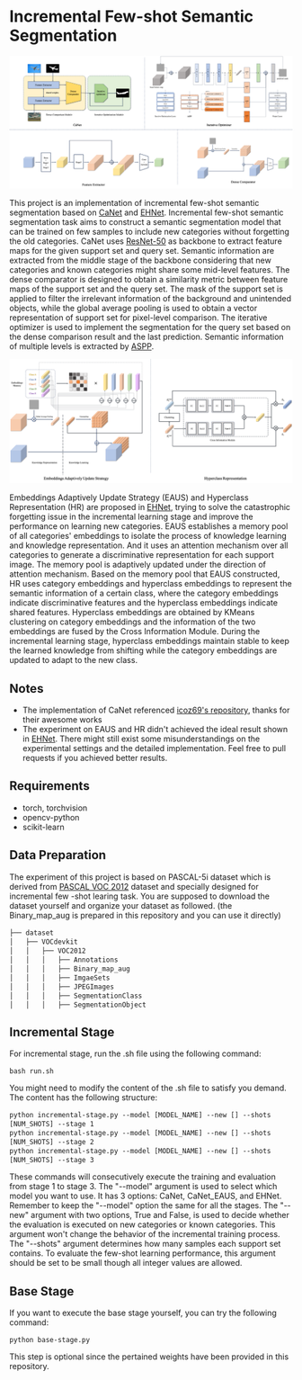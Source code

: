 # Incremental Few-shot Semantic Segmentation

![Overall](https://github.com/UniqueMR/Incremental-Few-shot-Semantic-Segmentation/blob/main/img/overall.png)

This project is an implementation of incremental few-shot semantic segmentation based on [CaNet](https://arxiv.org/abs/1903.02351) and [EHNet](https://arxiv.org/abs/2207.12964). Incremental few-shot semantic segmentation task aims to construct a semantic segmentation model that can be trained on few samples to include new categories without forgetting the old categories. CaNet uses [ResNet-50](https://arxiv.org/abs/1512.03385) as backbone to extract feature maps for the given support set and query set. Semantic information are extracted from the middle stage of the backbone considering that new categories and known categories might share some mid-level features. The dense comparator is designed to obtain a similarity metric between feature maps of the support set and the query set. The mask of the support set is applied to filter the irrelevant information of the background and unintended objects, while the global average pooling is used to obtain a vector representation of support set for pixel-level comparison. The iterative optimizer is used to implement the segmentation for the query set based on the dense comparison result and the last prediction. Semantic information of multiple levels is extracted by [ASPP](https://arxiv.org/abs/1606.00915).

![EAUS+HR](https://github.com/UniqueMR/Incremental-Few-shot-Semantic-Segmentation/blob/main/img/EAUS_HR.png)

Embeddings Adaptively Update Strategy (EAUS) and Hyperclass Representation (HR) are proposed in [EHNet](https://arxiv.org/abs/2207.12964), trying to solve the catastrophic forgetting issue in the incremental learning stage and improve the performance on learning new categories. EAUS establishes a memory pool of all categories' embeddings to isolate the process of knowledge learning and knowledge representation. And it uses an attention mechanism over all categories to generate a discriminative representation for each support image. The memory pool is adaptively updated under the direction of attention mechanism. Based on the memory pool that EAUS constructed, HR uses category embeddings and hyperclass embeddings to represent the semantic information of a certain class, where the category embeddings indicate discriminative features and the hyperclass embeddings indicate shared features. Hyperclass embeddings are obtained by KMeans clustering on category embeddings and the information of the two embeddings are fused by the Cross Information Module. During the incremental learning stage, hyperclass embeddings maintain stable to keep the learned knowledge from shifting while the category embeddings are updated to adapt to the new class. 

## Notes

* The implementation of CaNet referenced [icoz69's repository](https://github.com/icoz69/CaNet), thanks for their awesome works
* The experiment on EAUS and HR didn't achieved the ideal result shown in [EHNet](https://arxiv.org/abs/2207.12964). There might still exist some misunderstandings on the experimental settings and the detailed implementation. Feel free to pull requests if you achieved better results.

## Requirements

* torch, torchvision
* opencv-python 
* scikit-learn

## Data Preparation

The experiment of this project is based on PASCAL-5i dataset which is derived from [PASCAL VOC 2012](http://host.robots.ox.ac.uk/pascal/VOC/voc2012/index.html) dataset and specially designed for incremental few -shot learing task. You are supposed to download the dataset yourself and organize your dataset as followed. (the Binary_map_aug is prepared in this repository and you can use it directly)

```
├── dataset 
│   ├── VOCdevkit
│   │   ├── VOC2012
│   │   │   ├── Annotations
│   │   │   ├── Binary_map_aug
│   │   │   ├── ImgaeSets
│   │   │   ├── JPEGImages
│   │   │   ├── SegmentationClass
│   │   │   ├── SegmentationObject
```

## Incremental Stage

For incremental stage, run the .sh file using the following command:

```
bash run.sh
```

You might need to modify the content of the .sh file to satisfy you demand. The content has the following structure:

```
python incremental-stage.py --model [MODEL_NAME] --new [] --shots [NUM_SHOTS] --stage 1
python incremental-stage.py --model [MODEL_NAME] --new [] --shots [NUM_SHOTS] --stage 2
python incremental-stage.py --model [MODEL_NAME] --new [] --shots [NUM_SHOTS] --stage 3
```

These commands will consecutively execute the training and evaluation from stage 1 to stage 3. The "--model" argument is used to select which model you want to use. It has 3 options: CaNet, CaNet_EAUS, and EHNet. Remember to keep the "--model" option the same for all the stages. The "--new" argument with two options, True and False, is used to decide whether the evaluation is executed on new categories or known categories. This argument won't change the behavior of the incremental training process. The "--shots" argument determines how many samples each support set contains. To evaluate the few-shot learning performance, this argument should be set to be small though all integer values are allowed. 

## Base Stage

If you want to execute the base stage yourself, you can try the following command:

```
python base-stage.py
```

This step is optional since the pertained weights have been provided in this repository. 

